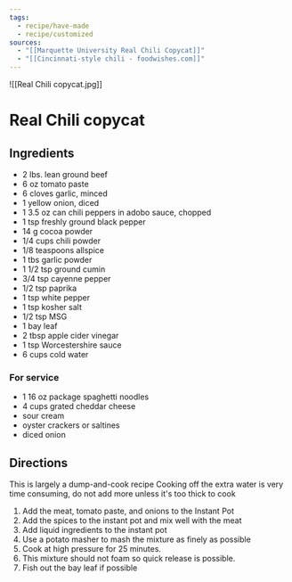 ```yaml
---
tags:
  - recipe/have-made
  - recipe/customized
sources:
  - "[[Marquette University Real Chili Copycat]]"
  - "[[Cincinnati-style chili - foodwishes.com]]"
---
```

![[Real Chili copycat.jpg]]
# Real Chili copycat
## Ingredients
- 2 lbs. lean ground beef
- 6 oz	tomato paste
- 6 cloves garlic, minced
- 1 yellow onion, diced
- 1 <span data-qty-no-parse>3.5 oz</span> can chili peppers in adobo sauce, chopped
- 1 tsp freshly ground black pepper
- 14 g	cocoa powder
- 1/4 cups chili powder
- 1/8 teaspoons allspice
- 1 tbs garlic powder
- 1 1/2 tsp ground cumin
- 3/4 tsp cayenne pepper
- 1/2 tsp paprika
- 1 tsp white pepper
- 1 tsp kosher salt
- 1/2 tsp MSG
- 1 bay leaf
- 2 tbsp apple cider vinegar
- 1 tsp Worcestershire sauce
-  <span data-qty-no-parse>6</span> cups cold water
### For service
- 1 <span data-qty-no-parse>16 oz</span> package spaghetti noodles
- 4 cups grated cheddar cheese
- sour cream
- oyster crackers or saltines
- diced onion
## Directions
This is largely a dump-and-cook recipe
Cooking off the extra water is very time consuming, do not add more unless it's too thick to cook
1. Add the meat, tomato paste, and onions to the Instant Pot
2. Add the spices to the instant pot and mix well with the meat
3. Add liquid ingredients to the instant pot
4. Use a potato masher to mash the mixture as finely as possible
5. Cook at high pressure for 25 minutes.
6. This mixture should not foam so quick release is possible.
7. Fish out the bay leaf if possible
